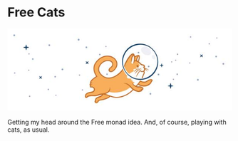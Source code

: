 # Free Cats

![free-cat](free-cat.jpg)

Getting my head around the Free monad idea. And, of course, playing with cats, as usual.

